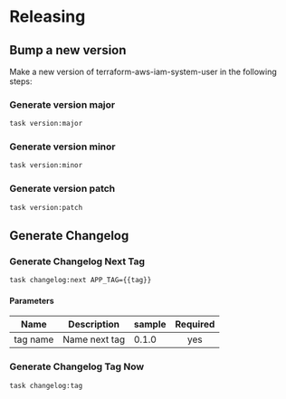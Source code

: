 <!-- Space: Projects -->
<!-- Parent: TerraformAwsIamSystemUser -->
<!-- Title: Releasing TerraformAwsIamSystemUser -->

<!-- Label: TerraformAwsIamSystemUser -->
<!-- Label: Project -->
<!-- Label: Releasing -->
<!-- Include: disclaimer.md -->
<!-- Include: ac:toc -->

# Releasing

## Bump a new version

Make a new version of terraform-aws-iam-system-user in the following steps:

### Generate version major

```bash
task version:major
```

### Generate version minor

```bash
task version:minor
```

### Generate version patch

```bash
task version:patch
```

## Generate Changelog

### Generate Changelog Next Tag

```bash
task changelog:next APP_TAG={{tag}}
```

#### Parameters

| Name     | Description   | sample | Required |
| -------- | ------------- | ------ | :------: |
| tag name | Name next tag | 0.1.0  |   yes    |

### Generate Changelog Tag Now

```bash
task changelog:tag
```
